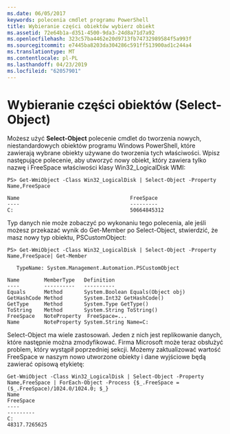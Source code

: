 ```yaml
---
ms.date: 06/05/2017
keywords: polecenia cmdlet programu PowerShell
title: Wybieranie części obiektów wybierz obiekt
ms.assetid: 72e64b1a-d351-4500-9da3-24d8a71d7a92
ms.openlocfilehash: 323c57ba4462e20d9713fb74732989584f5a993f
ms.sourcegitcommit: e7445ba8203da304286c591ff513900ad1c244a4
ms.translationtype: MT
ms.contentlocale: pl-PL
ms.lasthandoff: 04/23/2019
ms.locfileid: "62057901"
---
```

# <a name="selecting-parts-of-objects-select-object"></a>Wybieranie części obiektów (Select-Object)

Możesz użyć **Select-Object** polecenie cmdlet do tworzenia nowych, niestandardowych obiektów programu Windows PowerShell, które zawierają wybrane obiekty używane do tworzenia tych właściwości. Wpisz następujące polecenie, aby utworzyć nowy obiekt, który zawiera tylko nazwę i FreeSpace właściwości klasy Win32_LogicalDisk WMI:

```
PS> Get-WmiObject -Class Win32_LogicalDisk | Select-Object -Property Name,FreeSpace

Name                                    FreeSpace
----                                    ---------
C:                                      50664845312
```

Typ danych nie może zobaczyć po wykonaniu tego polecenia, ale jeśli możesz przekazać wynik do Get-Member po Select-Object, stwierdzić, że masz nowy typ obiektu, PSCustomObject:

```
PS> Get-WmiObject -Class Win32_LogicalDisk | Select-Object -Property Name,FreeSpace| Get-Member

   TypeName: System.Management.Automation.PSCustomObject

Name        MemberType   Definition
----        ----------   ----------
Equals      Method       System.Boolean Equals(Object obj)
GetHashCode Method       System.Int32 GetHashCode()
GetType     Method       System.Type GetType()
ToString    Method       System.String ToString()
FreeSpace   NoteProperty  FreeSpace=...
Name        NoteProperty System.String Name=C:
```

Select-Object ma wiele zastosowań. Jeden z nich jest replikowanie danych, które następnie można zmodyfikować. Firma Microsoft może teraz obsłużyć problem, który wystąpił poprzedniej sekcji. Możemy zaktualizować wartość FreeSpace w naszym nowo utworzone obiekty i dane wyjściowe będą zawierać opisową etykietę:

```
Get-WmiObject -Class Win32_LogicalDisk | Select-Object -Property Name,FreeSpace | ForEach-Object -Process {$_.FreeSpace = ($_.FreeSpace)/1024.0/1024.0; $_}
Name                                                                  FreeSpace
----                                                                  ---------
C:                                                                48317.7265625
```